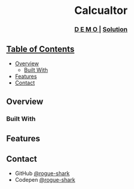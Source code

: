 <h1 align="center">Calcualtor</h1>



<div align="center">
  <h3>
    <a href="https://rogue-shark.github.io/Calcualtor">
      D E M O
    </a>
    <span> | </span>
    <a href="https://rogue-shark.github.io/Calculator">
      Solution
  </h3>
</div>
<!-- ![alt tag][path/link to image] -->
<!-- TABLE OF CONTENTS -->

## Table of Contents

- [Overview](#overview)
  - [Built With](#built-with)
- [Features](#features)
- [Contact](#contact)


<!-- OVERVIEW -->

## Overview

### Built With

## Features

## Contact

- GitHub [@rogue-shark](https://github.com/rogue-shark)
- Codepen [@rogue-shark](https://codepen.io/rogue-shark)
